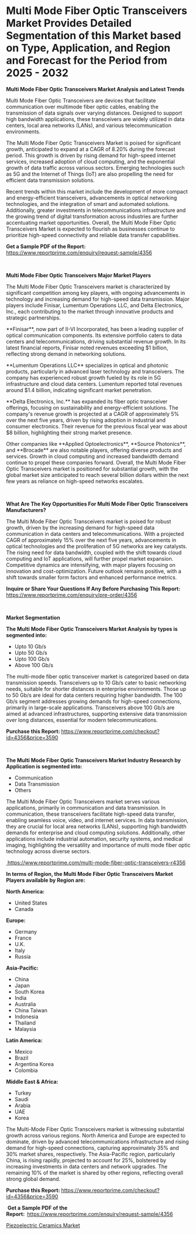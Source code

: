 <p><h1>Multi Mode Fiber Optic Transceivers Market Provides Detailed Segmentation of this Market based on Type, Application, and Region and Forecast for the Period from 2025 - 2032</h1></p><p><strong>Multi Mode Fiber Optic Transceivers Market Analysis and Latest Trends</strong></p>
<p><p>Multi Mode Fiber Optic Transceivers are devices that facilitate communication over multimode fiber optic cables, enabling the transmission of data signals over varying distances. Designed to support high bandwidth applications, these transceivers are widely utilized in data centers, local area networks (LANs), and various telecommunication environments.</p><p>The Multi Mode Fiber Optic Transceivers Market is poised for significant growth, anticipated to expand at a CAGR of 8.20% during the forecast period. This growth is driven by rising demand for high-speed internet services, increased adoption of cloud computing, and the exponential growth of data traffic across various sectors. Emerging technologies such as 5G and the Internet of Things (IoT) are also propelling the need for efficient data transmission solutions.</p><p>Recent trends within this market include the development of more compact and energy-efficient transceivers, advancements in optical networking technologies, and the integration of smart and automated solutions. Additionally, greater investments in telecommunications infrastructure and the growing trend of digital transformation across industries are further accentuating market opportunities. Overall, the Multi Mode Fiber Optic Transceivers Market is expected to flourish as businesses continue to prioritize high-speed connectivity and reliable data transfer capabilities.</p></p>
<p><strong>Get a Sample PDF of the Report:&nbsp;</strong> <a href="https://www.reportprime.com/enquiry/request-sample/4356?utm_campaign=2444&utm_medium=2&utm_source=Github&utm_content=ia&utm_term=24032025&utm_id=multi-mode-fiber-optic-transceivers">https://www.reportprime.com/enquiry/request-sample/4356</a></p>
<p>&nbsp;</p>
<p><strong>Multi Mode Fiber Optic Transceivers Major Market Players</strong></p>
<p><p>The Multi Mode Fiber Optic Transceivers market is characterized by significant competition among key players, with ongoing advancements in technology and increasing demand for high-speed data transmission. Major players include Finisar, Lumentum Operations LLC, and Delta Electronics, Inc., each contributing to the market through innovative products and strategic partnerships.</p><p>**Finisar**, now part of II-VI Incorporated, has been a leading supplier of optical communication components. Its extensive portfolio caters to data centers and telecommunications, driving substantial revenue growth. In its latest financial reports, Finisar noted revenues exceeding $1 billion, reflecting strong demand in networking solutions.</p><p>**Lumentum Operations LLC** specializes in optical and photonic products, particularly in advanced laser technology and transceivers. The company has experienced robust growth fueled by its role in 5G infrastructure and cloud data centers. Lumentum reported total revenues around $1.4 billion, indicating significant market penetration.</p><p>**Delta Electronics, Inc.** has expanded its fiber optic transceiver offerings, focusing on sustainability and energy-efficient solutions. The company's revenue growth is projected at a CAGR of approximately 5% over the next five years, driven by rising adoption in industrial and consumer electronics. Their revenue for the previous fiscal year was about $8 billion, highlighting their strong market presence.</p><p>Other companies like **Applied Optoelectronics**, **Source Photonics**, and **Brocade** are also notable players, offering diverse products and services. Growth in cloud computing and increased bandwidth demand continue to propel these companies forward. Overall, the Multi Mode Fiber Optic Transceivers market is positioned for substantial growth, with the global market size anticipated to reach several billion dollars within the next few years as reliance on high-speed networks escalates.</p></p>
<p>&nbsp;</p>
<p><strong>What Are The Key Opportunities For Multi Mode Fiber Optic Transceivers Manufacturers?</strong></p>
<p><p>The Multi Mode Fiber Optic Transceivers market is poised for robust growth, driven by the increasing demand for high-speed data communication in data centers and telecommunications. With a projected CAGR of approximately 15% over the next five years, advancements in optical technologies and the proliferation of 5G networks are key catalysts. The rising need for data bandwidth, coupled with the shift towards cloud computing and IoT applications, will further propel market expansion. Competitive dynamics are intensifying, with major players focusing on innovation and cost-optimization. Future outlook remains positive, with a shift towards smaller form factors and enhanced performance metrics.</p></p>
<p><strong>Inquire or Share Your Questions If Any Before Purchasing This Report:</strong> <a href="https://www.reportprime.com/enquiry/pre-order/4356?utm_campaign=2444&utm_medium=2&utm_source=Github&utm_content=ia&utm_term=24032025&utm_id=multi-mode-fiber-optic-transceivers">https://www.reportprime.com/enquiry/pre-order/4356</a></p>
<p>&nbsp;</p>
<p><strong>Market Segmentation</strong></p>
<p><strong>The Multi Mode Fiber Optic Transceivers Market Analysis by types is segmented into:</strong></p>
<p><ul><li>Upto 10 Gb/s</li><li>Upto 50 Gb/s</li><li>Upto 100 Gb/s</li><li>Above 100 Gb/s</li></ul></p>
<p><p>The multi-mode fiber optic transceiver market is categorized based on data transmission speeds. Transceivers up to 10 Gb/s cater to basic networking needs, suitable for shorter distances in enterprise environments. Those up to 50 Gb/s are ideal for data centers requiring higher bandwidth. The 100 Gb/s segment addresses growing demands for high-speed connections, primarily in large-scale applications. Transceivers above 100 Gb/s are aimed at advanced infrastructures, supporting extensive data transmission over long distances, essential for modern telecommunications.</p></p>
<p><strong>Purchase this Report:&nbsp;</strong><a href="https://www.reportprime.com/checkout?id=4356&price=3590&utm_campaign=2444&utm_medium=2&utm_source=Github&utm_content=ia&utm_term=24032025&utm_id=multi-mode-fiber-optic-transceivers">https://www.reportprime.com/checkout?id=4356&price=3590</a></p>
<p>&nbsp;</p>
<p><strong>The Multi Mode Fiber Optic Transceivers Market Industry Research by Application is segmented into:</strong></p>
<p><ul><li>Communication</li><li>Data Transmission</li><li>Others</li></ul></p>
<p><p>The Multi Mode Fiber Optic Transceivers market serves various applications, primarily in communication and data transmission. In communication, these transceivers facilitate high-speed data transfer, enabling seamless voice, video, and internet services. In data transmission, they are crucial for local area networks (LANs), supporting high bandwidth demands for enterprise and cloud computing solutions. Additionally, other applications include industrial automation, security systems, and medical imaging, highlighting the versatility and importance of multi mode fiber optic technology across diverse sectors.</p></p>
<p><a href="https://www.reportprime.com/multi-mode-fiber-optic-transceivers-r4356?utm_campaign=2444&utm_medium=2&utm_source=Github&utm_content=ia&utm_term=24032025&utm_id=multi-mode-fiber-optic-transceivers">&nbsp;https://www.reportprime.com/multi-mode-fiber-optic-transceivers-r4356</a></p>
<p><strong>In terms of Region, the Multi Mode Fiber Optic Transceivers Market Players available by Region are:</strong></p>
<p>
    <p> <strong> North America: </strong>
        <ul>
            <li>United States</li>
            <li>Canada</li>
        </ul>
        </p> 
    <p> <strong> Europe: </strong>
        <ul>
            <li>Germany</li>
            <li>France</li>
            <li>U.K.</li>
            <li>Italy</li>
            <li>Russia</li>
        </ul>
        </p> 
    <p> <strong> Asia-Pacific: </strong>
        <ul>
            <li>China</li>
            <li>Japan</li>
            <li>South Korea</li>
            <li>India</li>
            <li>Australia</li>
            <li>China Taiwan</li>
            <li>Indonesia</li>
            <li>Thailand</li>
            <li>Malaysia</li>
        </ul>
        </p> 
    <p> <strong> Latin America: </strong>
        <ul>
            <li>Mexico</li>
            <li>Brazil</li>
            <li>Argentina Korea</li>
            <li>Colombia</li>
        </ul>
        </p> 
    <p> <strong> Middle East & Africa: </strong>
        <ul>
            <li>Turkey</li>
            <li>Saudi</li>
            <li>Arabia</li>
            <li>UAE</li>
            <li>Korea</li>
        </ul>
    </p>
    </p>
<p><p>The Multi-Mode Fiber Optic Transceivers market is witnessing substantial growth across various regions. North America and Europe are expected to dominate, driven by advanced telecommunications infrastructure and rising demand for high-speed connections, capturing approximately 35% and 30% market shares, respectively. The Asia-Pacific region, particularly China, is rising rapidly, projected to account for 25%, bolstered by increasing investments in data centers and network upgrades. The remaining 10% of the market is shared by other regions, reflecting overall strong global demand.</p></p>
<p><strong>Purchase this Report: </strong><a href="https://www.reportprime.com/checkout?id=4356&price=3590&utm_campaign=2444&utm_medium=2&utm_source=Github&utm_content=ia&utm_term=24032025&utm_id=multi-mode-fiber-optic-transceivers">https://www.reportprime.com/checkout?id=4356&price=3590</a></p>
<p>&nbsp;<strong>Get a Sample PDF of the Report:&nbsp;&nbsp;</strong><a href="https://www.reportprime.com/enquiry/request-sample/4356?utm_campaign=2444&utm_medium=2&utm_source=Github&utm_content=ia&utm_term=24032025&utm_id=multi-mode-fiber-optic-transceivers">https://www.reportprime.com/enquiry/request-sample/4356</a></p>
<p><strong></strong></p>
<p><p><a href="https://github.com/WashimHussain441/Market-Research-Report-List-2/blob/main/piezoelectric-ceramics-market.md?utm_campaign=2444&utm_medium=2&utm_source=Github&utm_content=ia&utm_term=24032025&utm_id=multi-mode-fiber-optic-transceivers">Piezoelectric Ceramics Market</a></p></p>